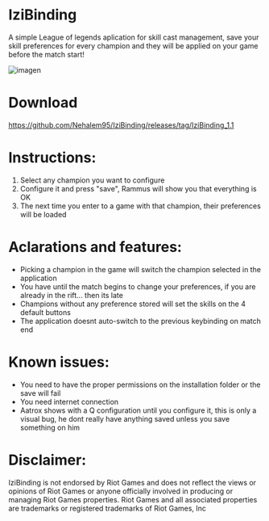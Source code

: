 # IziBinding
A simple League of legends aplication for skill cast management, save your skill preferences for every champion and they will be applied on your game before the match start!

![imagen](https://github.com/marcossol/IziBinding/assets/44753150/74cbe738-7620-446a-a322-3ffb0e433e6b)
# Download
https://github.com/Nehalem95/IziBinding/releases/tag/IziBinding_1.1
# Instructions:
1. Select any champion you want to configure
2. Configure it and press "save", Rammus will show you that everything is OK
3. The next time you enter to a game with that champion, their preferences will be loaded

# Aclarations and features: 
- Picking a champion in the game will switch the champion selected in the application
- You have until the match begins to change your preferences, if you are already in the rift... then its late
- Champions without any preference stored will set the skills on the 4 default buttons
- The application doesnt auto-switch to the previous keybinding on match end 

# Known issues:
- You need to have the proper permissions on the installation folder or the save will fail
- You need internet connection
- Aatrox shows with a Q configuration until you configure it, this is only a visual bug, he dont really have anything saved unless you save something on him

# Disclaimer:
IziBinding is not endorsed by Riot Games and does not reflect the views or opinions of Riot Games or anyone officially involved in producing or managing Riot Games properties. Riot Games and all associated properties are trademarks or registered trademarks of Riot Games, Inc
